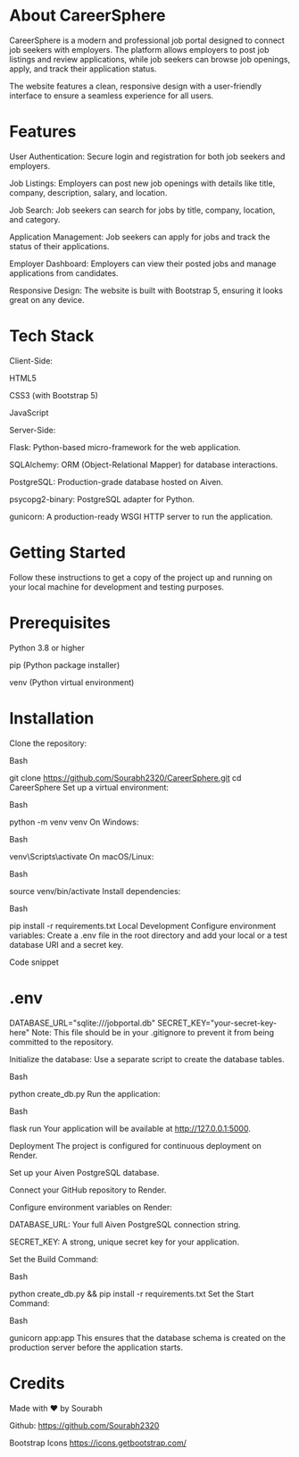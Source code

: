 # About CareerSphere
CareerSphere is a modern and professional job portal designed to connect job seekers with employers. The platform allows employers to post job listings and review applications, while job seekers can browse job openings, apply, and track their application status.

The website features a clean, responsive design with a user-friendly interface to ensure a seamless experience for all users.

# Features
User Authentication: Secure login and registration for both job seekers and employers.

Job Listings: Employers can post new job openings with details like title, company, description, salary, and location.

Job Search: Job seekers can search for jobs by title, company, location, and category.

Application Management: Job seekers can apply for jobs and track the status of their applications.

Employer Dashboard: Employers can view their posted jobs and manage applications from candidates.

Responsive Design: The website is built with Bootstrap 5, ensuring it looks great on any device.

# Tech Stack
Client-Side:

HTML5

CSS3 (with Bootstrap 5)

JavaScript


Server-Side:

Flask: Python-based micro-framework for the web application.

SQLAlchemy: ORM (Object-Relational Mapper) for database interactions.

PostgreSQL: Production-grade database hosted on Aiven.

psycopg2-binary: PostgreSQL adapter for Python.

gunicorn: A production-ready WSGI HTTP server to run the application.

# Getting Started
Follow these instructions to get a copy of the project up and running on your local machine for development and testing purposes.

 # Prerequisites
Python 3.8 or higher

pip (Python package installer)

venv (Python virtual environment)

# Installation
Clone the repository:

Bash

git clone https://github.com/Sourabh2320/CareerSphere.git
cd CareerSphere
Set up a virtual environment:

Bash

python -m venv venv
On Windows:

Bash

venv\Scripts\activate
On macOS/Linux:

Bash

source venv/bin/activate
Install dependencies:

Bash

pip install -r requirements.txt
Local Development
Configure environment variables:
Create a .env file in the root directory and add your local or a test database URI and a secret key.

Code snippet

# .env
DATABASE_URL="sqlite:///jobportal.db"
SECRET_KEY="your-secret-key-here"
Note: This file should be in your .gitignore to prevent it from being committed to the repository.

Initialize the database:
Use a separate script to create the database tables.

Bash

python create_db.py
Run the application:

Bash

flask run
Your application will be available at http://127.0.0.1:5000.

Deployment
The project is configured for continuous deployment on Render.

Set up your Aiven PostgreSQL database.

Connect your GitHub repository to Render.

Configure environment variables on Render:

DATABASE_URL: Your full Aiven PostgreSQL connection string.

SECRET_KEY: A strong, unique secret key for your application.

Set the Build Command:

Bash

python create_db.py && pip install -r requirements.txt
Set the Start Command:

Bash

gunicorn app:app
This ensures that the database schema is created on the production server before the application starts.

# Credits
Made with ❤️ by Sourabh

Github: https://github.com/Sourabh2320

Bootstrap Icons
   https://icons.getbootstrap.com/
